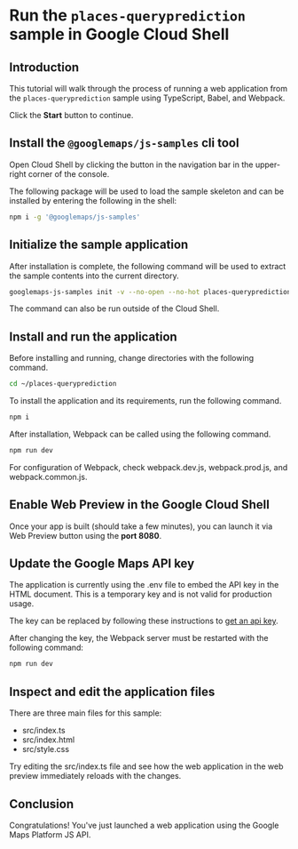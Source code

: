 # Run the `places-queryprediction` sample in Google Cloud Shell

<walkthrough-tutorial-duration duration="10"/>

## Introduction

This tutorial will walk through the process of running a web application from
the `places-queryprediction` sample using TypeScript, Babel, and Webpack.

Click the **Start** button to continue.

## Install the `@googlemaps/js-samples` cli tool

Open Cloud Shell by clicking the
<walkthrough-cloud-shell-icon></walkthrough-cloud-shell-icon> button in the
navigation bar in the upper-right corner of the console.

The following package will be used to load the sample skeleton and can be
installed by entering the following in the shell:

```bash
npm i -g '@googlemaps/js-samples'
```

## Initialize the sample application

After installation is complete, the following command will be used to extract
the sample contents into the current directory.

```bash
googlemaps-js-samples init -v --no-open --no-hot places-queryprediction ~/places-queryprediction
```

The command can also be run outside of the Cloud Shell.

## Install and run the application

Before installing and running, change directories with the following command.

```bash
cd ~/places-queryprediction
```

To install the application and its requirements, run the following command.

```bash
npm i
```

After installation, Webpack can be called using the following command.

```bash
npm run dev
```

For configuration of Webpack, check
<walkthrough-editor-open-file filePath="places-queryprediction/webpack.dev.js">webpack.dev.js</walkthrough-editor-open-file>,
<walkthrough-editor-open-file filePath="places-queryprediction/webpack.prod.js">webpack.prod.js</walkthrough-editor-open-file>,
and
<walkthrough-editor-open-file filePath="places-queryprediction/webpack.common.js">webpack.common.js</walkthrough-editor-open-file>.

## Enable Web Preview in the Google Cloud Shell

Once your app is built (should take a few minutes), you can launch it via
<walkthrough-spotlight-pointer target="cloudshell" spotlightId="devshell-web-preview-button">Web
Preview button</walkthrough-spotlight-pointer> using the **port 8080**.

## Update the Google Maps API key

The application is currently using the
<walkthrough-editor-open-file filePath="places-queryprediction/.env">.env</walkthrough-editor-open-file>
file to embed the API key in the HTML document. This is a temporary key and is
not valid for production usage.

The key can be replaced by following these instructions to
[get an api key](https://developers.google.com/maps/documentation/javascript/get-api-key).

After changing the key, the Webpack server must be restarted with the following
command:

```bash
npm run dev
```

## Inspect and edit the application files

There are three main files for this sample:

*   <walkthrough-editor-open-file filePath="places-queryprediction/src/index.ts">src/index.ts</walkthrough-editor-open-file>
*   <walkthrough-editor-open-file filePath="places-queryprediction/src/index.html">src/index.html</walkthrough-editor-open-file>
*   <walkthrough-editor-open-file filePath="places-queryprediction/src/style.css">src/style.css</walkthrough-editor-open-file>

Try editing the <walkthrough-editor-open-file filePath="places-queryprediction/src/index.ts">src/index.ts</walkthrough-editor-open-file> file and see how the web application in the web preview immediately reloads with the changes.

## Conclusion

<walkthrough-conclusion-trophy></walkthrough-conclusion-trophy>

Congratulations! You've just launched a web application using the Google Maps
Platform JS API.
